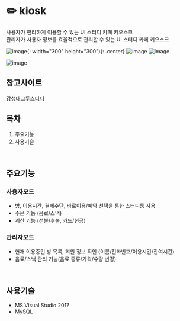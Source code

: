 #  :pencil2: kiosk

사용자가 편리하게 이용할 수 있는 UI 스터디 카페 키오스크<br/>
관리자가 사용자 정보를 효율적으로 관리할 수 있는 UI 스터디 카페 키오스크
<br/>

![image](https://user-images.githubusercontent.com/58923654/90387257-d2035d80-e0c0-11ea-97e8-9b2231caae9e.png){: width="300" height="300"){: .center}
![image](https://user-images.githubusercontent.com/58923654/90387263-d596e480-e0c0-11ea-8866-73cfb792770e.png)
![image](https://user-images.githubusercontent.com/58923654/90387267-d6c81180-e0c0-11ea-9d68-95fe178d145f.png)

![image](https://user-images.githubusercontent.com/58923654/90387270-d9c30200-e0c0-11ea-86a0-585c2191d1c9.png)


## 참고사이트
[강성태그루스터디](https://www.groostudy.co.kr/kr/index.php)
<br/>


## 목차
1. 주요기능
3. 사용기술
<br/>

## 주요기능
### 사용자모드
- 방, 이용시간, 결제수단, 바로이용/예약 선택을 통한 스터디룸 사용
- 주문 기능 (음료/스낵)
- 계산 기능 (선불/후불, 카드/현금)
### 관리자모드
- 현재 이용중인 방 목록, 회원 정보 확인 (이름/전화번호/이용시간/잔여시간)
- 음료/스낵 관리 기능(음료 종류/가격/수량 변경)
<br/>

## 사용기술
- MS Visual Studio 2017
- MySQL
